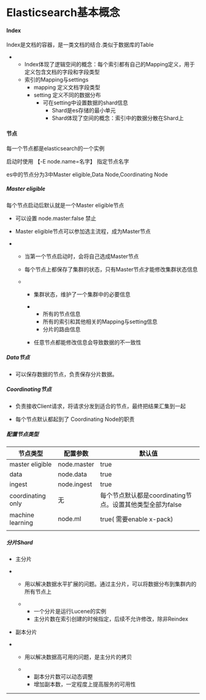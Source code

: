 # Elasticsearch基本概念

#### Index

Index是文档的容器，是一类文档的结合.类似于数据库的Table

- - Index体现了逻辑空间的概念：每个索引都有自己的Mapping定义，用于定义包含文档的字段和字段类型
  - 索引的Mapping与settings
    - mapping 定义文档字段类型
    - setting 定义不同的数据分布
      - 可在setting中设置数据的shard信息
        - Shard是es存储的最小单元
        - Shard体现了空间的概念：索引中的数据分散在Shard上



#### 节点

每一个节点都是elasticsearch的一个实例

启动时使用 【-E node.name=名字】 指定节点名字

es中的节点分为3中Master eligible,Data Node,Coordinating Node

##### Master eligible

每个节点启动后默认就是一个Master eligible节点

- 可以设置 node.master:false 禁止

- Master eligible节点可以参加选主流程，成为Master节点

- - 当第一个节点启动时，会将自己选成Master节点

  - 每个节点上都保存了集群的状态，只有Master节点才能修改集群状态信息

  - - 集群状态，维护了一个集群中的必要信息

    - - 所有的节点信息
      - 所有的索引和其他相关的Mapping与setting信息
      - 分片的路由信息

    - 任意节点都能修改信息会导致数据的不一致性

##### Data节点

- 可以保存数据的节点，负责保存分片数据。

##### Coordinating节点

- 负责接收Client请求，将请求分发到适合的节点，最终把结果汇集到一起

- 每个节点默认都起到了 Coordinating Node的职责

##### 配置节点类型

| 节点类型          | 配置参数    | 默认值                                                    |
| ----------------- | ----------- | --------------------------------------------------------- |
| master eligible   | node.master | true                                                      |
| data              | node.data   | true                                                      |
| ingest            | node.ingest | true                                                      |
| coordinating only | 无          | 每个节点默认都是coordinating节点。设置其他类型全部为false |
| machine learning  | node.ml     | true( 需要enable x-pack)                                  |
|                   |             |                                                           |



##### 分片Shard

- 主分片

- - 用以解决数据水平扩展的问题。通过主分片，可以将数据分布到集群内的所有节点上

  - - 一个分片是运行Lucene的实例
    - 主分片数在索引创建的时候指定，后续不允许修改，除非Reindex

- 副本分片

- - 用以解决数据高可用的问题，是主分片的拷贝

  - - 副本分片数可以动态调整
    - 增加副本数，一定程度上提高服务的可用性

- - - 